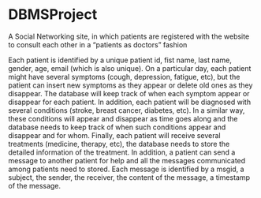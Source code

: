 # DBMSProject
A Social Networking site, in which patients are registered with the website to consult each other in a “patients as doctors” fashion

Each patient is identified by a unique patient id, fist name, last name, gender, age, email (which is also unique). 
On a particular day, each patient might have several symptoms (cough, depression, fatigue, etc), but the patient can insert new symptoms as they appear or delete old ones as they disappear. 
The database will keep track of when each symptom appear or disappear for each patient. In addition, each patient will be diagnosed with several conditions (stroke, breast cancer, diabetes, etc).  In a similar way, these conditions will appear and disappear as time goes along and the database needs to keep track of when such conditions appear and disappear and for whom. Finally, each patient will receive several treatments (medicine, therapy, etc), the database needs to store the detailed information of the treatment. In addition, a patient can send a message to another patient for help and all the messages communicated among patients need to stored. Each message is identified by a msgid, a subject, the sender, the receiver, the content of the message, a timestamp of the message.   
